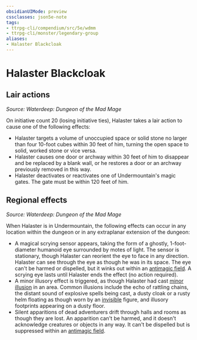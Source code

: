 ```yaml
---
obsidianUIMode: preview
cssclasses: json5e-note
tags:
- ttrpg-cli/compendium/src/5e/wdmm
- ttrpg-cli/monster/legendary-group
aliases:
- Halaster Blackcloak
---
```

# Halaster Blackcloak

## Lair actions
_Source: Waterdeep: Dungeon of the Mad Mage_

On initiative count 20 (losing initiative ties), Halaster takes a lair action to cause one of the following effects:

- Halaster targets a volume of unoccupied space or solid stone no larger than four 10-foot cubes within 30 feet of him, turning the open space to solid, worked stone or vice versa.  
- Halaster causes one door or archway within 30 feet of him to disappear and be replaced by a blank wall, or he restores a door or an archway previously removed in this way.  
- Halaster deactivates or reactivates one of Undermountain's magic gates. The gate must be within 120 feet of him.  

## Regional effects
_Source: Waterdeep: Dungeon of the Mad Mage_

When Halaster is in Undermountain, the following effects can occur in any location within the dungeon or in any extraplanar extension of the dungeon:

- A magical scrying sensor appears, taking the form of a ghostly, 1-foot-diameter humanoid eye surrounded by motes of light. The sensor is stationary, though Halaster can reorient the eye to face in any direction. Halaster can see through the eye as though he was in its space. The eye can't be harmed or dispelled, but it winks out within an [antimagic field](/3-Mechanics/CLI/Compendium/spells/antimagic-field.md). A scrying eye lasts until Halaster ends the effect (no action required).  
- A minor illusory effect is triggered, as though Halaster had cast [minor illusion](/3-Mechanics/CLI/Compendium/spells/minor-illusion.md) in an area. Common illusions include the echo of rattling chains, the distant sound of explosive spells being cast, a dusty cloak or a rusty helm floating as though worn by an [invisible](/3-Mechanics/CLI/Rules/conditions.md#Invisible) figure, and illusory footprints appearing on a dusty floor.  
- Silent apparitions of dead adventurers drift through halls and rooms as though they are lost. An apparition can't be harmed, and it doesn't acknowledge creatures or objects in any way. It can't be dispelled but is suppressed within an [antimagic field](/3-Mechanics/CLI/Compendium/spells/antimagic-field.md).